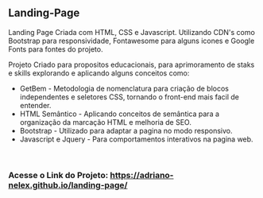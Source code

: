## Landing-Page
Landing Page Criada com HTML, CSS e Javascript. Utilizando CDN's como Bootstrap para responsividade, Fontawesome para alguns icones e Google Fonts para fontes do projeto.

Projeto Criado para propositos educacionais, para aprimoramento de staks e skills explorando e aplicando alguns conceitos como:</br>
    
<div>
  <ul>
    <li>GetBem - Metodologia de nomenclatura para criação de blocos independentes e seletores CSS, tornando o front-end mais facil de entender.</li>
    <li>HTML Semântico - Aplicando conceitos de semântica para a organização da marcação HTML e melhoria de SEO.</li>
    <li>Bootstrap - Utilizado para adaptar a pagina no modo responsivo.</li>
    <li>Javascript e Jquery - Para comportamentos interativos na pagina web.</li>
  </ul>
</div>

</br>

<h3>Acesse o Link do Projeto: <a href="https://adriano-nelex.github.io/landing-page/" target="_blanck">https://adriano-nelex.github.io/landing-page/</a></h3>
